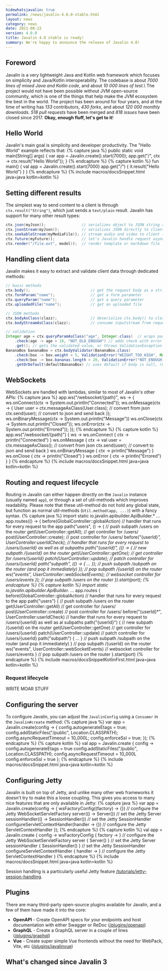 ```yaml
---
hidewhatsjavalin: true
permalink: /news/javalin-4.0.0-stable.html
layout: news
category: news
date: 2021-08-22
version: 4.0.0
title: Javalin 4.0 stable is ready!
summary: We're happy to announce the release of Javalin 4.0!
---
```


## Foreword
Javalin is a very lightweight Java and Kotlin web framework which focuses on simplicity and Java/Kotlin interoperability.
The codebase is about *7000 lines of mixed Java and Kotlin code*, and about *10 000 lines of test*.\\
The project would not have been possible without JVM open-source community,
which is one of the things that help make the JVM ecosystem the best in the world.
The project has been around for four years, and at the time of writing has *133* contributors,
*430 forks*, and about *120 000 monthly downloads*. *518 pull requests* have been merged and *818 issues* have been closed since 2017.
**Okay, enough fluff, let's get to it**!

## Hello World
Javalin's main goal is simplicity and developer productivity.
The "Hello World" example reflects that:
{% capture java %}
public static void main(String[] args) {
    var app = Javalin.create().start(7000);
    app.get("/", ctx -> ctx.result("Hello World"));
}
{% endcapture %}
{% capture kotlin %}
fun main() {
    val app = Javalin.create().start(7000)
    app.get("/") { it.result("Hello World") }
}
{% endcapture %}
{% include macros/docsSnippet.html java=java kotlin=kotlin %}

## Setting different results
The simplest way to send content to a client is through `ctx.result("String")`,
which just sends a `text/plain` result.
Javalin has support for many other result types:
```java
ctx.json(myJson));                // serializes object to JSON string and writes to client
ctx.jsonStream(myJson));          // serializes JSON directly to client (nothing buffered in memory)
ctx.seekableStream(myMediaFile)); // stream audio and video to client (supports seeking/skipping)
ctx.future(myFuture));            // let's Javalin handle request asynchronously (supports callbacks)
ctx.render("/file.ext", model));  // render template or markdown file
```

## Handling client data
Javalin makes it easy to extract and validate client data through dedicated methods:
```java
// basic methods
ctx.body();                           // get the request body as a string (caches the body)
ctx.formParam("name");                // get a form parameter
ctx.queryParam("name");               // get a query parameter
ctx.uploadedFile("name");             // get an uploaded file

// JSON methods
ctx.bodyAsClass(clazz);               // deserialize ctx.body() to class
ctx.bodyStreamAsClass(clazz);         // consume inputstream from request and deserialize to class

// validation
Integer age = ctx.queryParamAsClass("age", Integer.class)  // wraps parameter in Validator
    .check(age -> age > 18, "NOT_OLD_ENOUGH") // adds check with error message
    .get(); // gets the validated value, or throws ValidationException
BananaBox bananaBox = ctx.bodyValidator(BananaBox.class)
    .check(box -> box.weight < 5, ValidationError("WEIGHT_TOO_HIGH", Map.of("MAX_WEIGHT", 5)))
    .check(box -> box.bananas.length > 20, ValidationError("NOT_ENOUGH_BANANAS", Map.of("MIN_BANANAS", 20)))
    .getOrDefault(defaultBananaBox) // uses default if body is null, runs validation rules otherwise
```

## WebSockets
WebSockets are handled with lambdas, similar to most of Javalin's other APIs:
{% capture java %}
app.ws("/websocket/{path}", ws -> {
    ws.onConnect(ctx -> System.out.println("Connected"));
    ws.onMessage(ctx -> {
        User user = ctx.messageAsClass(User.class); // convert from json
        ctx.send(user); // convert to json and send back
    });
    ws.onBinaryMessage(ctx -> System.out.println("Message"))
    ws.onClose(ctx -> System.out.println("Closed"));
    ws.onError(ctx -> System.out.println("Errored"));
});
{% endcapture %}
{% capture kotlin %}
app.ws("/websocket/{path}") { ws ->
    ws.onConnect { ctx -> println("Connected") }
    ws.onMessage { ctx ->
        val user = ctx.messageAsClass<User>(); // convert from json
        ctx.send(user); // convert to json and send back
    }
    ws.onBinaryMessage { ctx -> println("Message") }
    ws.onClose { ctx -> println("Closed") }
    ws.onError { ctx -> println("Errored") }
}
{% endcapture %}
{% include macros/docsSnippet.html java=java kotlin=kotlin %}

## Routing and request lifecycle
Routing in Javalin can either happen directly on the `Javalin` instance (usually named `app`),
or through a set of util-methods which improves readability. Please note that these util-method
do not hold any global state, but function as normal util-methods (`Util.method(app, ...)`) with a fancy syntax.
{% capture java %}
import static io.javalin.apibuilder.ApiBuilder.*
...
app.routes(() -> {
    before(GlobalController::globalAction)               // handler that runs for every request to the app
    path("users", () -> {                                // push subpath /users on the router
        get(UserController::getAll);                     // get controller for /users/
        post(UserController::create);                    // post controller for /users/
        before("{userId}*", UserController:userIdCheck); // handler that runs for every request to /users/{userId} as well as al subpaths
        path("{userId}", (() -> {                        // new subpath /{userId} on the router
            get(UserController::getOne);                 // get controller for /users/{userId}
            patch(UserController::update);               // patch controller for /users/{userId}
            path("subpath", (() -> { ... });             // push subpath /subpath on the router (and pop it immediately)
        });                                              // pop subpath /{userId} on the router
        ws("events", UserController::webSocketEvents);   // websocket controller for /users/events
    });                                                  // pop subpath /users on the router
}).start(port);
{% endcapture %}
{% capture kotlin %}
import static io.javalin.apibuilder.ApiBuilder.*
...
app.routes {
    before(GlobalController::globalAction)               // handler that runs for every request to the app
    path("users") {                                      // push subpath /users on the router
        get(UserController::getAll)                      // get controller for /users/
        post(UserController::create)                     // post controller for /users/
        before("{userId}*", UserController:userIdCheck)  // handler that runs for every request to /users/{userId} as well as al subpaths
        path("{userId}") {                               // new subpath /{userId} on the router
            get(UserController::getOne)                  // get controller for /users/{userId}
            patch(UserController::update)                // patch controller for /users/{userId}
            path("subpath") { ... }                      // push subpath /subpath on the router (and pop it immediately)
        }                                                // pop subpath /{userId} on the router
        ws("events", UserController::webSocketEvents)    // websocket controller for /users/events
    }                                                    // pop subpath /users on the router
}.start(port)
{% endcapture %}
{% include macros/docsSnippetKotlinFirst.html java=java kotlin=kotlin %}

### Request lifecycle
WRITE MOAR STUFF

## Configuring the server
To configure Javalin, you can adjust the `JavalinConfig` using a `Consumer` in the `Javalin#create` method:
{% capture java %}
var app = Javalin.create(config -> {
    config.autogenerateEtags = true;
    config.addStaticFiles("/public", Location.CLASSPATH);
    config.asyncRequestTimeout = 10_000L;
    config.enforceSsl = true;
});
{% endcapture %}
{% capture kotlin %}
val app = Javalin.create { config ->
    config.autogenerateEtags = true
    config.addStaticFiles("/public", Location.CLASSPATH);
    config.asyncRequestTimeout = 10_000L
    config.enforceSsl = true
};
{% endcapture %}
{% include macros/docsSnippet.html java=java kotlin=kotlin %}

## Configuring Jetty
Javalin is built on top of Jetty, and unlike many other web frameworks
it doesn't try to make this a loose coupling. This gives you access to many nice features that
are only available in Jetty:
{% capture java %}
var app = Javalin.create(config -> {
    wsFactoryConfig((factory) -> {})                // configure the Jetty WebSocketServletFactory
    server(() -> Server())                          // set the Jetty Server
    sessionHandler(() -> SessionHandler())          // set the Jetty SessionHandler
    configureServletContextHandler(handler -> {})   // configure the Jetty ServletContextHandler
});
{% endcapture %}
{% capture kotlin %}
val app = Javalin.create { config ->
    wsFactoryConfig { factory -> }                  // configure the Jetty WebSocketServletFactory
    server { Server() }                             // set the Jetty Server
    sessionHandler { SessionHandler() }             // set the Jetty SessionHandler
    configureServletContextHandler { handler -> }   // configure the Jetty ServletContextHandler
}
{% endcapture %}
{% include macros/docsSnippet.html java=java kotlin=kotlin %}

Session handling is a particularly useful Jetty feature
[/tutorials/jetty-session-handling](/tutorials/jetty-session-handling).

## Plugins
There are many third-party open-source plugins available for Javalin, and a few of them have
made it into the core:

* **OpenAPI** - Create OpenAPI specs for your endpoints and host documentation with
  either Swagger or ReDoc ([/plugins/openapi](/plugins/openapi))
* **GraphQL** - Create a GraphQL server in a couple of lines ([/plugins/graphql](/plugins/graphql))
* **Vue** - Create super simple Vue frontends without the need for WebPack, Vite, etc
  ([/plugins/javalinvue](/plugins/javalinvue))

## What's changed since Javalin 3
